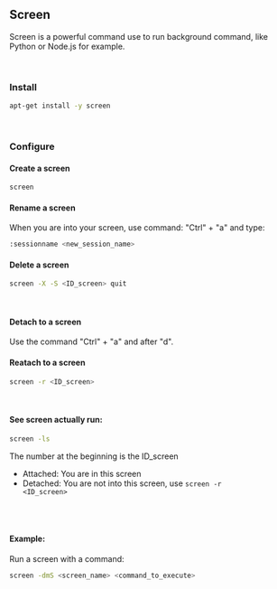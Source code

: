 ## Screen

Screen is a powerful command use to run background command, like Python or Node.js for example.

<br>

### Install
```bash
apt-get install -y screen
```


<br>

### Configure

#### Create a screen
```bash
screen
```

#### Rename a screen
When you are into your screen, use command: "Ctrl" + "a" and type:
```bash
:sessionname <new_session_name>
```

#### Delete a screen
```bash
screen -X -S <ID_screen> quit
```

<br>

#### Detach to a screen
Use the command "Ctrl" + "a" and after "d".

#### Reatach to a screen
```bash
screen -r <ID_screen>
```

<br>

#### See screen actually run:
```bash
screen -ls
```
The number at the beginning is the ID_screen
* Attached: You are in this screen
* Detached: You are not into this screen, use <code>screen -r <ID_screen></code>

<br><br>

#### Example:
Run a screen with a command:
```bash
screen -dmS <screen_name> <command_to_execute>
```
